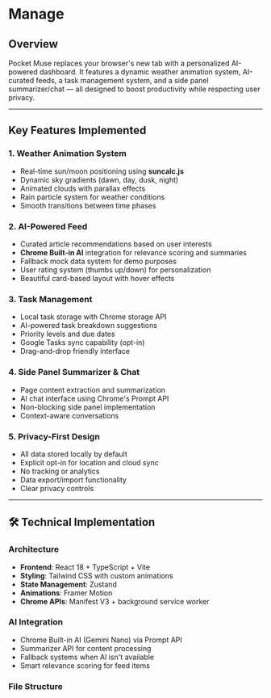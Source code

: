# Manage

## Overview
Pocket Muse replaces your browser's new tab with a personalized AI-powered dashboard. It features a dynamic weather animation system, AI-curated feeds, a task management system, and a side panel summarizer/chat — all designed to boost productivity while respecting user privacy.

---

## Key Features Implemented

### 1. Weather Animation System
- Real-time sun/moon positioning using **suncalc.js**
- Dynamic sky gradients (dawn, day, dusk, night)
- Animated clouds with parallax effects
- Rain particle system for weather conditions
- Smooth transitions between time phases

### 2. AI-Powered Feed
- Curated article recommendations based on user interests
- **Chrome Built-in AI** integration for relevance scoring and summaries
- Fallback mock data system for demo purposes
- User rating system (thumbs up/down) for personalization
- Beautiful card-based layout with hover effects

### 3. Task Management
- Local task storage with Chrome storage API
- AI-powered task breakdown suggestions
- Priority levels and due dates
- Google Tasks sync capability (opt-in)
- Drag-and-drop friendly interface

### 4. Side Panel Summarizer & Chat
- Page content extraction and summarization
- AI chat interface using Chrome's Prompt API
- Non-blocking side panel implementation
- Context-aware conversations

### 5. Privacy-First Design
- All data stored locally by default
- Explicit opt-in for location and cloud sync
- No tracking or analytics
- Data export/import functionality
- Clear privacy controls

---

## 🛠 Technical Implementation

### Architecture
- **Frontend**: React 18 + TypeScript + Vite
- **Styling**: Tailwind CSS with custom animations
- **State Management**: Zustand
- **Animations**: Framer Motion
- **Chrome APIs**: Manifest V3 + background service worker

### AI Integration
- Chrome Built-in AI (Gemini Nano) via Prompt API
- Summarizer API for content processing
- Fallback systems when AI isn't available
- Smart relevance scoring for feed items

### File Structure
